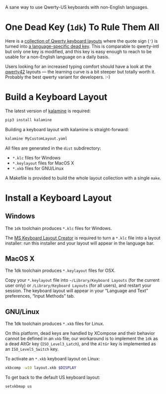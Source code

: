 A sane way to use Qwerty-US keyboards with non-English languages.

# One Dead Key (`1dk`) To Rule Them All

Here is a [collection of Qwerty keyboard layouts](layouts/qwerty/) where the quote sign (`'`) is turned into [a language-specific dead key](1dk.md). This is comparable to qwerty-intl but only one key is modified, and this key is easy enough to reach to be usable for a non-English language on a daily basis.

Users looking for an increased typing comfort should have a look at the [qwerty42](layouts/qwerty42/) layouts — the learning curve is a bit steeper but totally worth it. Probably the best qwerty variant for developers. :-)

# Build a Keyboard Layout

The latest version of [kalamine](https://github.com/fabi1cazenave/kalamine) is required:

```bash
pip3 install kalamine
```

Building a keyboard layout with kalamine is straight-forward:

```bash
kalamine MyCustomLayout.yaml
```

All files are generated in the `dist` subdirectory:

- `*.klc` files for Windows
- `*.keylayout` files for MacOS X
- `*.xkb` files for GNU/Linux

A Makefile is provided to build the whole layout collection with a single `make`.

# Install a Keyboard Layout

## Windows

The `1dk` toolchain produces `*.klc` files for Windows.

The [MS Keyboard Layout Creator](https://www.microsoft.com/en-us/download/details.aspx?id=22339) is required to turn a `*.klc` file into a layout installer: run this installer and your layout will appear in the language bar.

<!-- Note that this MSKLC expects a utf16-LE file. A utf-8 version of the `*.klc` file is provided to make it easier to diff, but cannot be used by MSKLC directly. -->

## MacOS X

The 1dk toolchain produces `*.keylayout` files for OSX.

Copy your `*.keylayout` file into `~/Library/Keyboard Layouts` (for the current user only) or `/Library/Keyboard Layouts` (for all users), and restart your session. The keyboard layout will appear in your “Language and Text” preferences, “Input Methods” tab.

<!-- Known issue: X11 apps will use the `1dk` as a classical dead diacritic. An `~/.XCompose` file would be required to re-define the full behavior of your `1dk` (not supported yet). -->

## GNU/Linux

The 1dk toolchain produces `*.xkb` files for Linux.

On this platform, dead keys are handled by XCompose and their behavior cannot be defined in an `xkb` file; our workaround is to implement the `1dk` as a dead AltGr key (`ISO_Level3_Latch`), and the `AltGr` key is implemented as an `ISO_Level5_Switch` key.

To activate an `*.xkb` keyboard layout on Linux:

```bash
xkbcomp -w10 layout.xkb $DISPLAY
```

To get back to the default US keyboard layout:

```bash
setxkbmap us
```
